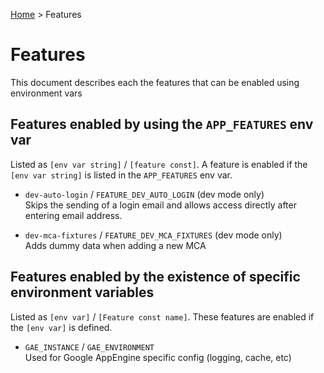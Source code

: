 [Home](../README.md) > Features

# Features

This document describes each the features that can be enabled using environment vars

## Features enabled by using the `APP_FEATURES` env var
Listed as `[env var string]` / `[feature const]`. A feature is enabled if the `[env var string]` is listed in the `APP_FEATURES` env var. 

- `dev-auto-login` / `FEATURE_DEV_AUTO_LOGIN` (dev mode only)  
  Skips the sending of a login email and allows access directly after entering email address.

- `dev-mca-fixtures` / `FEATURE_DEV_MCA_FIXTURES` (dev mode only)  
  Adds dummy data when adding a new MCA

## Features enabled by the existence of specific environment variables
Listed as `[env var]` / `[Feature const name]`. These features are enabled if the `[env var]` is defined.

- `GAE_INSTANCE` / `GAE_ENVIRONMENT`  
   Used for Google AppEngine specific config (logging, cache, etc)

